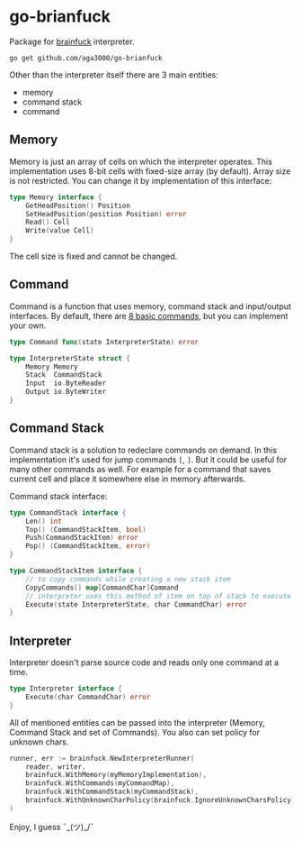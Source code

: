 # go-brianfuck
Package for [brainfuck](https://en.wikipedia.org/wiki/Brainfuck) interpreter.

`go get github.com/aga3000/go-brianfuck`

Other than the interpreter itself there are 3 main entities:
* memory
* command stack
* command

## Memory
Memory is just an array of cells on which the interpreter operates. This implementation uses 8-bit cells with fixed-size array (by default).
Array size is not restricted. You can change it by implementation of this interface:
```go
type Memory interface {
	GetHeadPosition() Position
	SetHeadPosition(position Position) error
	Read() Cell
	Write(value Cell)
}
```
The cell size is fixed and cannot be changed.

## Command
Command is a function that uses memory, command stack and input/output interfaces.
By default, there are [8 basic commands](https://en.wikipedia.org/wiki/Brainfuck#Commands), but you can implement your own.
```go
type Command func(state InterpreterState) error

type InterpreterState struct {
    Memory Memory
    Stack  CommandStack
    Input  io.ByteReader
    Output io.ByteWriter
}
```

## Command Stack
Command stack is a solution to redeclare commands on demand.
In this implementation it's used for jump commands `[`, `]`.
But it could be useful for many other commands as well.
For example for a command that saves current cell and place it somewhere else in memory afterwards.

Command stack interface:
```go
type CommandStack interface {
    Len() int
    Top() (CommandStackItem, bool)
    Push(CommandStackItem) error
    Pop() (CommandStackItem, error)
}

type CommandStackItem interface {
    // to copy commands while creating a new stack item
    CopyCommands() map[CommandChar]Command
    // interpreter uses this method of item on top of stack to execute commands
    Execute(state InterpreterState, char CommandChar) error
}
```

## Interpreter
Interpreter doesn't parse source code and reads only one command at a time.
```go
type Interpreter interface {
    Execute(char CommandChar) error
}
```
All of mentioned entities can be passed into the interpreter (Memory, Command Stack and set of Commands).
You also can set policy for unknown chars.
```go
runner, err := brainfuck.NewInterpreterRunner(
    reader, writer,
    brainfuck.WithMemory(myMemoryImplementation),
    brainfuck.WithCommands(myCommandMap),
    brainfuck.WithCommandStack(myCommandStack),
    brainfuck.WithUnknownCharPolicy(brainfuck.IgnoreUnknownCharsPolicy),
)
```

Enjoy, I guess ¯\_(ツ)_/¯